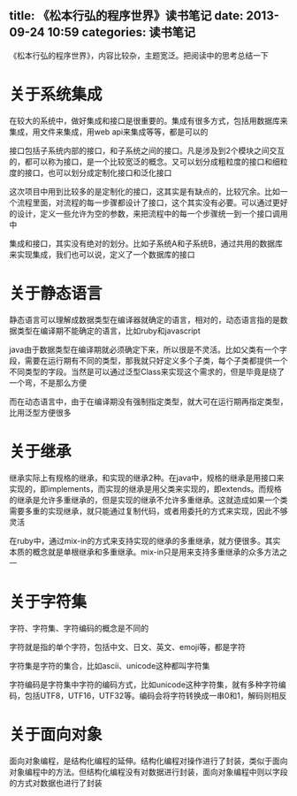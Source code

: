 title: 《松本行弘的程序世界》读书笔记
date: 2013-09-24 10:59
categories: 读书笔记
---
《松本行弘的程序世界》，内容比较杂，主题宽泛。把阅读中的思考总结一下
<!--more-->

# 关于系统集成

在较大的系统中，做好集成和接口是很重要的。集成有很多方式，包括用数据库来集成，用文件来集成，用web api来集成等等，都是可以的 

接口包括子系统内部的接口，和子系统之间的接口。凡是涉及到2个模块之间交互的，都可以称为接口，是一个比较宽泛的概念。又可以划分成粗粒度的接口和细粒度的接口，也可以划分成定制化接口和泛化接口

这次项目中用到比较多的是定制化的接口，这其实是有缺点的，比较冗余。比如一个流程里面，对流程的每一步骤都设计了接口，这个其实没有必要。可以通过更好的设计，定义一些允许为空的参数，来把流程中的每一个步骤统一到一个接口调用中 

集成和接口，其实没有绝对的划分。比如子系统A和子系统B，通过共用的数据库来实现集成，我们也可以说，定义了一个数据库的接口 

# 关于静态语言

静态语言可以理解成数据类型在编译器就确定的语言，相对的，动态语言指的是数据类型在编译期不能确定的语言，比如ruby和javascript

java由于数据类型在编译期就必须确定下来，所以很是不灵活。比如父类有一个字段，需要在运行期有不同的类型，那我就只好定义多个子类，每个子类都提供一个不同类型的字段。当然是可以通过泛型Class<T>来实现这个需求的，但是毕竟是绕了一个弯，不是那么方便

而在动态语言中，由于在编译期没有强制指定类型，就大可在运行期再指定类型，比用泛型方便很多 

# 关于继承

继承实际上有规格的继承，和实现的继承2种。在java中，规格的继承是用接口来实现的，即implements，而实现的继承是用父类来实现的，即extends。而规格的继承是允许多重继承的，但是实现的继承不允许多重继承。这就造成如果一个类需要多重的实现继承，就只能通过复制代码，或者用委托的方式来实现，因此不够灵活

在ruby中，通过mix-in的方式来支持实现的继承的多重继承，就方便很多。其实本质的概念就是单根继承和多重继承。mix-in只是用来支持多重继承的众多方法之一 

# 关于字符集

字符、字符集、字符编码的概念是不同的

字符就是指的单个字符，包括中文、日文、英文、emoji等，都是字符

字符集是字符的集合，比如ascii、unicode这种都叫字符集 

字符编码是字符集中字符的编码方式，比如unicode这种字符集，就有多种字符编码，包括UTF8，UTF16，UTF32等。编码会将字符转换成一串0和1，解码则相反

# 关于面向对象

面向对象编程，是结构化编程的延伸。结构化编程对操作进行了封装，类似于面向对象编程中的方法。但结构化编程没有对数据进行封装，面向对象编程中则以字段的方式对数据也进行了封装
